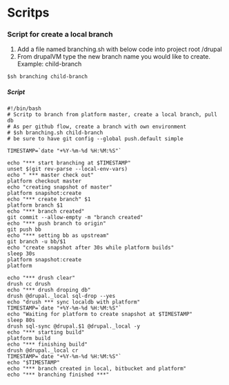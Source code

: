 # Scritps

### Script for create a local branch

1. Add a file named branching.sh with below code into project root /drupal
2. From drupalVM type the new branch name you would like to create. Example: child-branch

```
$sh branching child-branch
```

##### Script

    #!/bin/bash
    # Scritp to branch from platform master, create a local branch, pull db
    # As per github flow, create a branch with own environment
    # $sh branching.sh child-branch
    # be sure to have git config --global push.default simple

    TIMESTAMP=`date "+%Y-%m-%d %H:%M:%S"`

    echo "*** start branching at $TIMESTAMP"
    unset $(git rev-parse --local-env-vars)
    echo " *** master check out"
    platform checkout master
    echo "creating snapshot of master"
    platform snapshot:create
    echo "*** create branch" $1
    platform branch $1
    echo "*** branch created" 
    git commit --allow-empty -m "branch created"
    echo "*** push branch to origin"
    git push bb
    echo "*** setting bb as upstream"
    git branch -u bb/$1
    echo "create snapshot after 30s while platform builds"
    sleep 30s
    platform snapshot:create
    platform

    echo "*** drush clear"
    drush cc drush 
    echo "*** drush droping db"
    drush @drupal._local sql-drop --yes
    echo "drush *** sync localdb with platform"
    TIMESTAMP=`date "+%Y-%m-%d %H:%M:%S"`
    echo "Waiting for platform to create snapshot at $TIMESTAMP"
    sleep 80s
    drush sql-sync @drupal.$1 @drupal._local -y
    echo "*** starting build"
    platform build
    echo "*** finishing build"
    drush @drupal._local cr
    TIMESTAMP=`date "+%Y-%m-%d %H:%M:%S"`
    echo "$TIMESTAMP"
    echo "*** branch created in local, bitbucket and platform"
    echo "*** branching finished ***"




